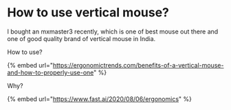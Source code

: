 # How to use vertical mouse?

I bought an mxmaster3 recently, which is one of best mouse out there and one of good quality brand of vertical mouse in India.

How to use?

{% embed url="https://ergonomictrends.com/benefits-of-a-vertical-mouse-and-how-to-properly-use-one" %}

Why?

{% embed url="https://www.fast.ai/2020/08/06/ergonomics" %}
